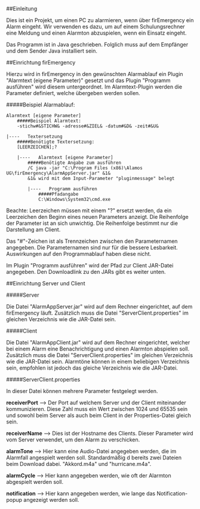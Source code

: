 ##Einleitung

Dies ist ein Projekt, um einen PC zu alarmieren, wenn über firEmergency ein Alarm eingeht. Wir verwenden es dazu,
um auf einem Schulungsrechner eine Meldung und einen Alarmton abzuspielen, wenn ein Einsatz eingeht.

Das Programm ist in Java geschrieben. Folglich muss auf dem Empfänger und dem Sender Java installiert sein.


##Einrichtung firEmergency

Hierzu wird in firEmergency in den gewünschten Alarmablauf ein Plugin "Alarmtext (eigene Parameter)" gesetzt
und das Plugin "Programm ausführen" wird diesem untergeordnet. Im Alarmtext-Plugin werden die Parameter definiert,
welche übergeben werden sollen.

#####Beispiel Alarmablauf:

	Alarmtext [eigene Parameter]
		#####Beispiel Alarmtext:
		-stichw#&STICHW& -adresse#&ZIEL& -datum#&D& -zeit#&U&
		
	|----	Textersetzung
		#####Benötigte Textersetzung:
		[LEERZEICHEN];?
		
		|----   Alarmtext [eigene Parameter]
			#####Benötigte Angabe zum ausführen
			/C java -jar "C:\Program Files (x86)\Alamos UG\firEmergency\AlarmAppServer.jar" &1&
			&1& wird mit dem Input-Parameter "pluginmessage" belegt
			
			|----	Programm ausführen
				#####Pfadangabe
				C:\Windows\System32\cmd.exe


Beachte: Leerzeichen müssen mit einem "?" ersetzt werden, da ein Leerzeichen den Beginn eines neuen Parameters anzeigt.
Die Reihenfolge der Parameter ist an sich unwichtig. Die Reihenfolge bestimmt nur die Darstellung am Client.

Das "#"-Zeichen ist als Trennzeichen zwischen den Parameternamen angegeben. Die Parameternamen sind nur für die bessere
Lesbarkeit. Auswirkungen auf den Programmablauf haben diese nicht.

Im Plugin "Programm ausführen" wird der Pfad zur Client JAR-Datei angegeben. Den Downloadlink zu den JARs gibt es weiter unten.

##Einrichtung Server und Client

#####Server

Die Datei "AlarmAppServer.jar" wird auf dem Rechner eingerichtet, auf dem firEmergency läuft. Zusätzlich muss die Datei "ServerClient.properties" im gleichen Verzeichnis wie die JAR-Datei sein.

#####Client

Die Datei "AlarmAppClient.jar" wird auf dem Rechner eingerichtet, welcher bei einem Alarm eine Benachrichtigung und einen Alarmton abspielen soll. Zusätzlich muss die Datei "ServerClient.properties" im gleichen Verzeichnis wie die JAR-Datei sein. Alarmtöne können in einem beliebigen Verzeichnis sein, empfohlen ist jedoch das gleiche Verzeichnis wie die JAR-Datei.

#####ServerClient.properties

In dieser Datei können mehrere Parameter festgelegt werden.

**receiverPort** --> Der Port auf welchem Server und der Client miteinander kommunizieren. Diese Zahl muss ein Wert zwischen 1024 und 65535 sein und sowohl beim Server als auch beim Client in der Properties-Datei gleich sein.

**receiverName** --> Dies ist der Hostname des Clients. Dieser Parameter wird vom Server verwendet, um den Alarm zu verschicken.

**alarmTone** --> Hier kann eine Audio-Datei angegeben werden, die im Alarmfall angespielt werden soll. Standardmäßig d bereits zwei Dateien beim Download dabei. "Akkord.m4a" und "hurricane.m4a".

**alarmCycle** --> Hier kann angegeben werden, wie oft der Alarmton abgespielt werden soll.

**notification** --> Hier kann angegeben werden, wie lange das Notification-popup angezeigt werden soll.



